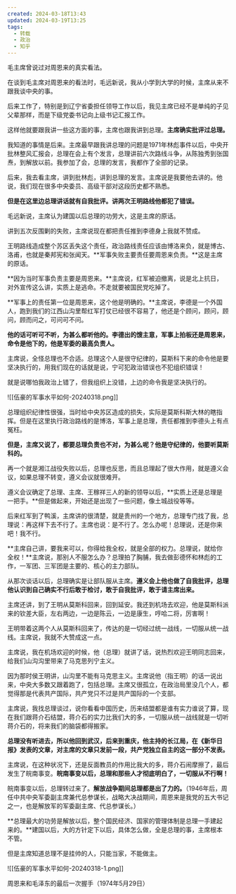 ```yaml
---
created: 2024-03-18T13:43
updated: 2024-03-19T13:25
tags:
  - 转载
  - 政治
  - 知乎
---
```

毛主席曾说过对周恩来的真实看法。

在谈到毛主席对周恩来的看法时，毛远新说，我从小学到大学的时候，主席从来不跟我谈中央的事。

后来工作了，特别是到辽宁省委担任领导工作以后，我见主席已经不是单纯的子见父辈那样，而是下级党委书记向上级书记汇报工作。

这样他就要跟我讲一些这方面的事，主席也跟我讲到总理。**主席确实批评过总理。**

我知道的事情是后来。主席最早跟我讲总理的问题是1971年林彪事件以后，中央开批林整风汇报会，总理在会上有个发言，总理讲前六次路线斗争，从陈独秀到张国焘，到解放以前。我参加了会，总理的发言，我都作了全部的记录。

后来，我去看主席，讲到批林彪，讲到总理的发言。主席说是我要他去讲的。他说，我们现在很多中央委员、高级干部对这段历史都不熟悉。

**但是在这里边总理讲话就有自我批评。讲两次王明路线他都犯了错误。**

毛远新说，主席认为建国以后总理的功劳大，这是主席的原话。

讲到五次反围剿的失败，主席说现在都把责任推到李德身上我就不赞成。

王明路线造成整个苏区丢失这个责任，政治路线责任应该由博洛来负，就是博古、洛甫，也就是秦邦宪和张闻天。**军事失败主要责任要周恩来负责。**这是主席的原话。

**因为当时军事负责主要是周恩来。**主席说，红军被迫撤离，说是北上抗日，对外宣传这么讲，实质上是逃命。不走就要被国民党吃掉了。

**军事上的责任第一位是周恩来，这个他是明确的。**主席说，李德是一个外国人，跑到我们的江西山沟里帮红军打仗已经很不容易了，他还是个顾问，顾问，顾问，顾而问之，可问可不问。

**他的话可听可不听，为甚么都听他的。李德出的馊主意，军事上拍板还是周恩来，命令是他下的，他是军委的最高负责人。**

主席说，全怪总理也不合适。总理这个人是很守纪律的，莫斯科下来的命令他是要坚决执行的，用我们现在的话就是说，宁可犯政治错误也不犯组织错误！

就是说哪怕我政治上错了，但我组织上没错，上边的命令我是坚决执行的。

![[伍豪的军事水平如何-20240318.png]]

总理组织纪律性很强，当时给中央苏区造成的损失，实际是莫斯科斯大林的瞎指挥。但是在这里执行政治路线的是博洛，军事上是总理，责任都推到李德头上有点冤枉。

**但是，主席又说了，都要总理负责也不对，为甚么呢？他是守纪律的，他要听莫斯科的。**

再一个就是湘江战役失败以后，总理也反思，而且总理起了很大作用，就是遵义会议，如果总理不转变，遵义会议就很难开。

遵义会议确定了总理、主席、王稼祥三人的新的领导以后，**实质上还是总理是一把手。**但是做起来，开始还是出现了一些问题，像土城战役等等。

后来红军到了鸭溪，主席讲的很清楚，就是贵州的一个地方，总理专门找了我，总理说：再这样下去不行了。主席也说：是不行了。怎么办呢！总理说，还是你来吧！我不行。

**主席自己讲，要我来可以，你得给我全权，就是全部的权力。总理说，就给你全权！**主席说，那别人不服怎么办？总理拍了胸脯，我去做彭德怀和林彪的工作，一军团、三军团是主要的、核心的主力部队。

从那次谈话以后，总理确实是让部队服从主席。**遵义会上他也做了自我批评，总理他认识到自己确实不行后敢于检讨，敢于自我批评，敢于请主席出来。**

主席还讲，到了王明从莫斯科回来，回到延安。我还到机场去欢迎，他是莫斯科派来的钦差大臣，左右两边，一边是陈云，一边是康生，哼哈二将，厉害啊！

王明带着这两个人从莫斯科回来了，传达的是一切经过统一战线，一切服从统一战线。主席说，我就不大赞成这一点。

主席说，我在机场欢迎的时候，他（总理）就讲了话，说热烈欢迎王明同志回来，给我们山沟沟里带来了马克思列宁主义。

因为那时侯王明讲，山沟里不能有马克思主义。主席说他（指王明）的话一说出来，中央大多数又跟着跑了，包括总理。主席又很孤立，在政治局里没几个人，都觉得那是代表共产国际，共产党只不过是共产国际的一个支部。

主席说，我找总理谈过，说你看看中国历史，历来结盟都是谁有实力谁说了算，现在我们跟蒋介石结盟，蒋介石的实力比我们大的多，一切服从统一战线就是一切听蒋介石的，将来我们的脑袋都得搬家。

**总理没有听进去，所以他回到武汉，后来到重庆，他主持的长江局，在《新华日报》发表的文章，对主席的文章只发前一段，共产党独立自主的这一部分不发表。**

主席说，在这种状况下，还是反面教员的作用比我大的多，蒋介石闹摩擦了，最后发生了皖南事变。**皖南事变以后，总理和那些人才彻底明白了，一切服从不行啊！**

皖南事变以后，总理转过来了。**解放战争期间总理都是出了力的。**（1946年后，周任中共中央军委副主席兼代总参谋长，战略大决战期间，周恩来是我党的五大书记之一，也是解放军的军委副主席、代总参谋长。）

**总理最大的功劳是解放以后，整个国民经济、国家的管理体制是总理一手建起来的。**建国以后，大的方针定下以后，具体怎么做，全是总理的事，主席根本不管。

但是主席知道总理不是挂帅的人，只能当家，不能做主。

![[伍豪的军事水平如何-20240318-1.png]]

周恩来和毛泽东的最后一次握手（1974年5月29日）